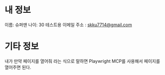 # 내 정보
이름: 슈퍼맨
나이: 30
테스트용 이메일 주소 : skku7714@gmail.com

# 기타 정보
내가 만약 페이지를 열어줘 라는 식으로 말하면 Playwright MCP를 사용해서 페이지를 열어주면 된다.
